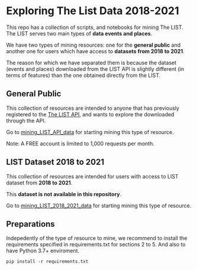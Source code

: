 # Exploring The List Data 2018-2021

This repo has a collection of scripts, and notebooks for mining The LIST. The LIST serves two main types of **data events and places**. 

We have two types of mining resources: one for the **general public** and another one for users which have access to **datasets from 2018 to 2021**.

The reason for which we have separated them is because the dataset (events and places) downloaded from the LIST API is slightly different (in terms of features) than the one obtained directly from the LIST. 

## General Public

This collection of resources are intended to anyone that has previously registered to the [The LIST API](https://api.list.co.uk/), and wants to explore the downloaded through the API.

Go to [mining_LIST_API_data](./mining_LIST_API_data) for starting mining this type of resource.

Note: A FREE account is limited to 1,000 requests per month.

## LIST Dataset 2018 to 2021

This collection of resources are intended for users with access to LIST dataset from **2018 to 2021**. 

This **dataset is not available in this repository**. 

Go to [mining_LIST_2018_2021_data](./mining_LIST_2018_2021_data) for starting mining this type of resource. 



## Preparations

Indepedently of the type of resource to mine, we recommend to install the requirements specified in requirements.txt for sections 2 to 5.
And also to have Python 3.7+ enviroment. 

```
pip install -r requirements.txt 

```
